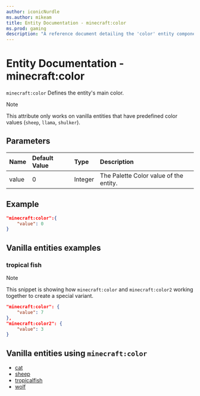 ```yaml
---
author: iconicNurdle
ms.author: mikeam
title: Entity Documentation - minecraft:color
ms.prod: gaming
description: "A reference document detailing the 'color' entity component"
---
```


# Entity Documentation -  minecraft:color

`minecraft:color` Defines the entity's main color.

> [!NOTE]
> This attribute only works on vanilla entities that have predefined color values (`sheep`, `llama`, `shulker`).

## Parameters

|Name |Default Value  |Type  |Description  |
|:----------|:----------|:----------|:----------|
|value| 0| Integer|  The Palette Color value of the entity. |

## Example

```json
"minecraft:color":{
    "value": 0
}
```

## Vanilla entities examples

### tropical fish

>[!Note]
>This snippet is showing how `minecraft:color` and `minecraft:color2` working together to create a special variant.

```json
"minecraft:color": {
    "value": 7
},
"minecraft:color2": {
    "value": 3
}
```

## Vanilla entities using `minecraft:color`

- [cat](../../../../Source/VanillaBehaviorPack_Snippets/entities/cat.md)
- [sheep](../../../../Source/VanillaBehaviorPack_Snippets/entities/sheep.md)
- [tropicalfish](../../../../Source/VanillaBehaviorPack_Snippets/entities/tropicalfish.md)
- [wolf](../../../../Source/VanillaBehaviorPack_Snippets/entities/wolf.md)
